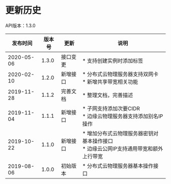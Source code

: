 # 更新历史 #

API版本：1.3.0

|发布时间|版本号|更新|说明|
|---|---|---|---|
|2020-05-06|1.3.0|接口变更|* 支持创建实例时添加标签|
|2020-02-10|1.2.0|新增接口|* 分布式云物理服务器支持双网卡<br> * 新增共享带宽相关功能|
|2019-11-28|1.1.2|完善文档|* 整理文档，完善描述|
|2019-11-04|1.1.1|新增接口|* 子网支持添加次要CIDR<br> * 边缘云物理服务器支持添加别名IP操作|
|2019-10-22|1.1.0|新增接口|* 增加分布式云物理服务器密钥对基本操作接口<br> * 边缘云公网IP支持通用带宽和额外上行带宽|
|2019-08-06|1.0.0|初始版本|* 分布式云物理服务器基本操作接口|
